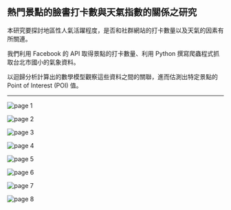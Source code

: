 熱門景點的臉書打卡數與天氣指數的關係之研究
-----------------------------------

本研究要探討地區性人氣活躍程度，是否和社群網站的打卡數量以及天氣的因素有所關連。

我們利用 Facebook 的 API 取得景點的打卡數量、利用 Python 撰寫爬蟲程式抓取台北市國小的氣象資料。

以迴歸分析計算出的數學模型觀察這些資料之間的關聯，進而估測出特定景點的 Point of Interest (POI) 值。

---

![page 1](report%20image/TPWeather1.png)

![page 2](report%20image/TPWeather2.png)

![page 3](report%20image/TPWeather3.png)

![page 4](report%20image/TPWeather4.png)

![page 5](report%20image/TPWeather5.png)

![page 6](report%20image/TPWeather6.png)

![page 7](report%20image/TPWeather7.png)

![page 8](report%20image/TPWeather8.png)
